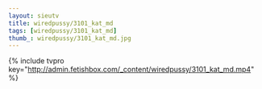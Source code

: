 ```yaml
--- 
layout: sieutv
title: wiredpussy/3101_kat_md
tags: [wiredpussy/3101_kat_md]
thumb_: wiredpussy/3101_kat_md.jpg
---
```

{% include tvpro key="http://admin.fetishbox.com/_content/wiredpussy/3101_kat_md.mp4" %} 
